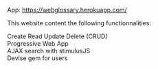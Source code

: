 App: https://webglossary.herokuapp.com/

This website content the following functionnalities:

Create Read Update Delete (CRUD)\
Progressive Web App\
AJAX search with stimulusJS\
Devise gem for users
